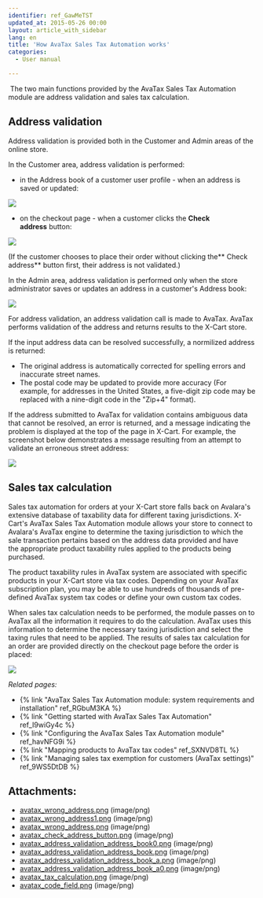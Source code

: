 ```yaml
---
identifier: ref_GawMeTST
updated_at: 2015-05-26 00:00
layout: article_with_sidebar
lang: en
title: 'How AvaTax Sales Tax Automation works'
categories:
  - User manual

---
```



 The two main functions provided by the AvaTax Sales Tax Automation module are address validation and sales tax calculation.

## Address validation

Address validation is provided both in the Customer and Admin areas of the online store. 

In the Customer area, address validation is performed:

*   in the Address book of a customer user profile - when an address is saved or updated:

![]({{site.baseurl}}/attachments/8749288/8717984.png?effects=drop-shadow)

*   on the checkout page - when a customer clicks the **Check address** button:

![]({{site.baseurl}}/attachments/8749288/8717983.png?effects=drop-shadow)

(If the customer chooses to place their order without clicking the** Check address** button first, their address is not validated.)

In the Admin area, address validation is performed only when the store administrator saves or updates an address in a customer's Address book:

![]({{site.baseurl}}/attachments/8749288/8717987.png?effects=drop-shadow)

For address validation, an address validation call is made to AvaTax. AvaTax performs validation of the address and returns results to the X-Cart store.

If the input address data can be resolved successfully, a normilized address is returned:

*   The original address is automatically corrected for spelling errors and inaccurate street names.
*   The postal code may be updated to provide more accuracy (For example, for addresses in the United States, a five-digit zip code may be replaced with a nine-digit code in the "Zip+4" format). 

If the address submitted to AvaTax for validation contains ambiguous data that cannot be resolved, an error is returned, and a message indicating the problem is displayed at the top of the page in X-Cart. For example, the screenshot below demonstrates a message resulting from an attempt to validate an erroneous street address:

![]({{site.baseurl}}/attachments/8749288/8717556.png?effects=drop-shadow)

## Sales tax calculation

Sales tax automation for orders at your X-Cart store falls back on Avalara's extensive database of taxability data for different taxing jurisdictions. X-Cart's AvaTax Sales Tax Automation module allows your store to connect to Avalara's AvaTax engine to determine the taxing jurisdiction to which the sale transaction pertains based on the address data provided and have the appropriate product taxability rules applied to the products being purchased. 

The product taxability rules in AvaTax system are associated with specific products in your X-Cart store via tax codes. Depending on your AvaTax subscription plan, you may be able to use hundreds of thousands of pre-defined AvaTax system tax codes or define your own custom tax codes. 

When sales tax calculation needs to be performed, the module passes on to AvaTax all the information it requires to do the calculation. AvaTax uses this information to determine the necessary taxing jurisdiction and select the taxing rules that need to be applied. The results of sales tax calculation for an order are provided directly on the checkout page before the order is placed:

![]({{site.baseurl}}/attachments/8749288/8717988.png?effects=drop-shadow)

_Related pages:_

*   {% link "AvaTax Sales Tax Automation module: system requirements and installation" ref_RGbuM3KA %}
*   {% link "Getting started with AvaTax Sales Tax Automation" ref_I9wiGy4c %}
*   {% link "Configuring the AvaTax Sales Tax Automation module" ref_havNFG9i %}
*   {% link "Mapping products to AvaTax tax codes" ref_SXNVD8TL %}
*   {% link "Managing sales tax exemption for customers (AvaTax settings)" ref_9WS5DtDB %}

## Attachments:

* [avatax_wrong_address.png]({{site.baseurl}}/attachments/8749288/8717982.png) (image/png)
* [avatax_wrong_address1.png]({{site.baseurl}}/attachments/8749288/8717557.png) (image/png)
* [avatax_wrong_address.png]({{site.baseurl}}/attachments/8749288/8717556.png) (image/png)
* [avatax_check_address_button.png]({{site.baseurl}}/attachments/8749288/8717983.png) (image/png)
* [avatax_address_validation_address_book0.png]({{site.baseurl}}/attachments/8749288/8717984.png) (image/png)
* [avatax_address_validation_address_book.png]({{site.baseurl}}/attachments/8749288/8717985.png) (image/png)
* [avatax_address_validation_address_book_a.png]({{site.baseurl}}/attachments/8749288/8717986.png) (image/png)
* [avatax_address_validation_address_book_a0.png]({{site.baseurl}}/attachments/8749288/8717987.png) (image/png)
* [avatax_tax_calculation.png]({{site.baseurl}}/attachments/8749288/8717988.png) (image/png)
* [avatax_code_field.png]({{site.baseurl}}/attachments/8749288/8717989.png) (image/png)